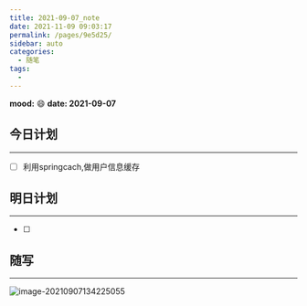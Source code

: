 ```yaml
---
title: 2021-09-07_note
date: 2021-11-09 09:03:17
permalink: /pages/9e5d25/
sidebar: auto
categories:
  - 随笔
tags:
  - 
---
```

**mood:** :smile:  																		**date: 2021-09-07**  
## 今日计划  
------
- [ ]  利用springcach,做用户信息缓存
## 明日计划  
------
- [ ]  
## 随写 
------

![image-20210907134225055](https://gitee.com/zxqzhuzhu/imgs/raw/master/picGo/image-20210907134225055.png)
